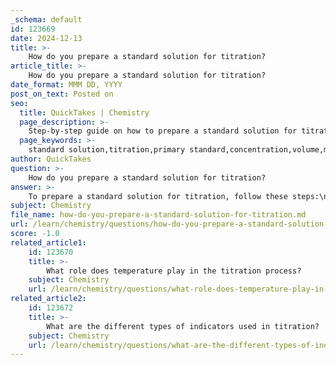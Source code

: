 ```yaml
---
_schema: default
id: 123669
date: 2024-12-13
title: >-
    How do you prepare a standard solution for titration?
article_title: >-
    How do you prepare a standard solution for titration?
date_format: MMM DD, YYYY
post_on_text: Posted on
seo:
  title: QuickTakes | Chemistry
  page_description: >-
    Step-by-step guide on how to prepare a standard solution for titration, including selecting a primary standard, calculating mass, dissolving the solute, and ensuring accurate concentration.
  page_keywords: >-
    standard solution,titration,primary standard,concentration,volume,moles,molar mass,NaOH,preparation,analytical chemistry
author: QuickTakes
question: >-
    How do you prepare a standard solution for titration?
answer: >-
    To prepare a standard solution for titration, follow these steps:\n\n1. **Select a Primary Standard**: Choose a highly pure compound that can be used to prepare a solution with an accurately known concentration. Common examples include sodium chloride (NaCl) or potassium dichromate.\n\n2. **Calculate the Required Mass**: Use the formula to determine the mass of the solute needed:\n   $$\n   \text{Number of moles} = \text{Concentration (mol/dm}^3\text{)} \times \text{Volume (dm}^3\text{)}\n   $$\n   For example, if you want to prepare 250 cm³ (0.250 dm³) of a 0.200 mol/dm³ NaOH solution, you would calculate:\n   $$\n   \text{Number of moles} = 0.200 \, \text{mol/dm}^3 \times 0.250 \, \text{dm}^3 = 0.050 \, \text{mol}\n   $$\n   Then, calculate the mass using the molar mass of NaOH (approximately 40 g/mol):\n   $$\n   \text{Mass} = \text{Number of moles} \times \text{Molar mass} = 0.050 \, \text{mol} \times 40 \, \text{g/mol} = 2.0 \, \text{g}\n   $$\n\n3. **Weigh the Solute**: Accurately weigh the calculated mass of the primary standard using a balance.\n\n4. **Dissolve the Solute**: Place the weighed solute into a beaker and add a small volume of distilled water. Stir the solution until the solute is completely dissolved.\n\n5. **Transfer to a Volumetric Flask**: Carefully transfer the solution from the beaker to a volumetric flask. Rinse the beaker with distilled water and add the rinsing to the volumetric flask to ensure all solute is transferred.\n\n6. **Make Up to the Mark**: Add distilled water to the volumetric flask until the bottom of the meniscus is at the calibration mark. This ensures that the total volume of the solution is accurate.\n\n7. **Homogenize the Solution**: Stopper the flask and invert it several times to ensure thorough mixing of the solution.\n\nBy following these steps, you will have prepared a standard solution with a known concentration, which is essential for accurate titration results. Remember to always use precise equipment and techniques to ensure the accuracy of your standard solution.
subject: Chemistry
file_name: how-do-you-prepare-a-standard-solution-for-titration.md
url: /learn/chemistry/questions/how-do-you-prepare-a-standard-solution-for-titration
score: -1.0
related_article1:
    id: 123670
    title: >-
        What role does temperature play in the titration process?
    subject: Chemistry
    url: /learn/chemistry/questions/what-role-does-temperature-play-in-the-titration-process
related_article2:
    id: 123672
    title: >-
        What are the different types of indicators used in titration?
    subject: Chemistry
    url: /learn/chemistry/questions/what-are-the-different-types-of-indicators-used-in-titration
---
```


&nbsp;